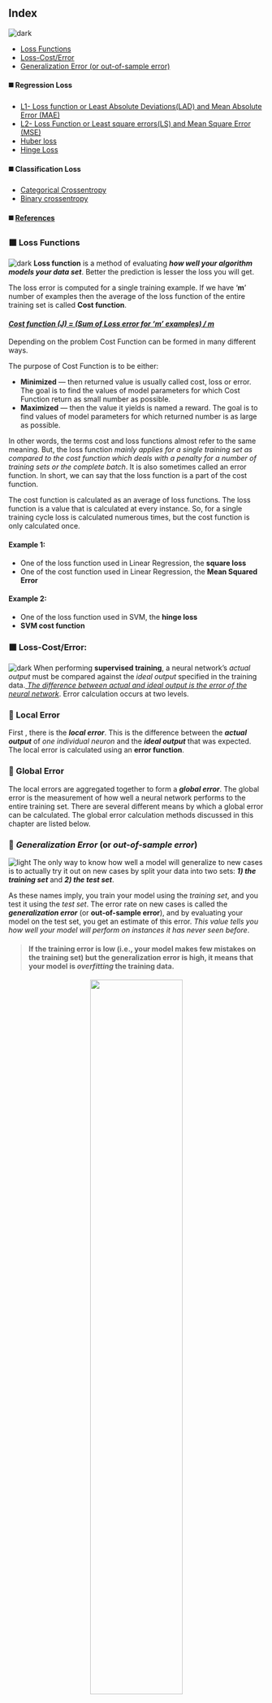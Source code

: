 ## Index
![dark](https://user-images.githubusercontent.com/12748752/141935752-90492d2e-7904-4f9f-a5a1-c4e59ddc3a33.png)
* [Loss Functions](#loss-functions)
* [Loss-Cost/Error](#loss-costerror)
* [Generalization Error (or out-of-sample error)](#generalization-error-or-out-of-sample-error)
#### ◼️ Regression Loss
* [L1- Loss function or Least Absolute Deviations(LAD) and Mean Absolute Error (MAE)](#l1--loss-function-or-least-absolute-deviationslad-and-mean-absolute-error-mae)
* [L2- Loss Function or Least square errors(LS) and Mean Square Error (MSE)](#l2--loss-function-or-least-square-errorsls-and-mean-square-error-mse)
* [Huber loss](#huber-loss)
* [Hinge Loss](#hinge-loss)
#### ◼️ Classification Loss
* [Categorical Crossentropy](#categorical-crossentropy)
* [Binary crossentropy](#binary-crossentropy)

#### ◼️ [References](#references)

### ⬛ Loss Functions 
![dark](https://user-images.githubusercontent.com/12748752/141935752-90492d2e-7904-4f9f-a5a1-c4e59ddc3a33.png)
**Loss function** is a method of evaluating **_how well your algorithm models your data set_**. Better the prediction is lesser the loss you will get.

The loss error is computed for a single training example. If we have ‘**m**’ number of examples then the average of the loss function of the entire training set is called **Cost function**.
#### <ins>_Cost function (J) = (Sum of Loss error for ‘m’ examples) / m_</ins>

Depending on the problem Cost Function can be formed in many different ways.

The purpose of Cost Function is to be either:
* **Minimized** — then returned value is usually called cost, loss or error. The goal is to find the values of model parameters for which Cost Function return as small number as possible.
* **Maximized** — then the value it yields is named a reward. The goal is to find values of model parameters for which returned number is as large as possible.

In other words, the terms cost and loss functions almost refer to the same meaning. But, the loss function _mainly applies for a single training set as compared to the cost function which deals with a penalty for a number of training sets or the complete batch_. It is also sometimes called an error function. In short, we can say that the loss function is a part of the cost function. 

The cost function is calculated as an average of loss functions. The loss function is a value that is calculated at every instance. So, for a single training cycle loss is calculated numerous times, but the cost function is only calculated once.

#### Example 1:
* One of the loss function used in Linear Regression, the **square loss**
* One of the cost function used in Linear Regression, the **Mean Squared Error**

#### Example 2:
* One of the loss function used in SVM, the **hinge loss**
* **SVM cost function**

### ⬛ Loss-Cost/Error:
![dark](https://user-images.githubusercontent.com/12748752/141935752-90492d2e-7904-4f9f-a5a1-c4e59ddc3a33.png)
When performing **supervised training**, a neural network’s _actual output_ must be compared against the _ideal output_ specified in the training data.<ins> _The difference between actual and ideal output is the error of the neural network_</ins>. Error calculation occurs at two levels. 
### 🔲 Local Error
First , there is the **_local error_**. This is the difference between the _**actual output**_ of _one individual neuron_ and the **_ideal output_** that was expected. The local error is calculated using an **error function**.
### 🔲 Global Error
The local errors are aggregated together to form a **_global error_**. The global error is the measurement of how well a neural network performs to the entire training set. There are several different means by which a global error can be calculated. The global error calculation methods discussed in this chapter are listed below.

### 🔲 _Generalization Error_ (or _out-of-sample error_) 
![light](https://user-images.githubusercontent.com/12748752/136802581-e8e0607f-3472-44f7-a8b2-8ba82a0f8070.png)
The only way to know how well a model will generalize to new cases is to actually try it out on new cases by split your data into two sets: **_1) the training set_** and **_2) the test set_**. 

As these names imply, you train your model using the _training set_, and you test it using the _test set_. The error rate on new cases is called the **_generalization error_** (or **out-of-sample error**), and by evaluating your model on the test set, you get an estimate of this error. _This value tells you how well your model will perform on instances it has never seen before_. 

> #### If the training error is low (i.e., your model makes few mistakes on the training set) but the generalization error is high, it means that your model is _overfitting_ the training data.

   
<p align="center">
 <img src="https://github.com/iAmKankan/Neural-Network/assets/12748752/ccb39acf-ed8d-4523-9075-488bd163fc61" width=60%/>
   <br>
<ins><b> Different loss</b></ins>
</p>


### ⬛ Regression Losses:
![light](https://user-images.githubusercontent.com/12748752/136802581-e8e0607f-3472-44f7-a8b2-8ba82a0f8070.png)

### 🔲 1. <ins>L2- _Loss Function_ or _Least square errors_(LS) and _Mean Square Error (MSE)_ </ins>
It is also used to minimize the error which is the sum of all the squared differences in between the true value and the pedicted value.
### ♠️ Math equation for _L2 loss_:
<img src="https://latex.codecogs.com/svg.image?\large&space;&space;\mathrm{L2-loss}\mathbf{\&space;={\color{Purple}&space;\sum_{i=1}^{n}(y_{true}-y_{pridicted})^2}" title="https://latex.codecogs.com/svg.image?\large \mathrm{L2-loss}\mathbf{\ ={\color{Purple} \sum_{i=1}^{n}(y_{true}-y_{pridicted})^2}" />

### ♠️ Math equation for  _Mean Square Error (MSE)_:
<img src="https://latex.codecogs.com/svg.image?\large&space;&space;\mathrm{MSE}\mathbf{\&space;={\color{Purple}\frac{1}{n}&space;\sum_{i=1}^{n}(y_{i}-\hat{y_i})^2}" title="https://latex.codecogs.com/svg.image?\large \mathrm{MSE}\mathbf{\ ={\color{Purple}\frac{1}{n} \sum_{i=1}^{n}(y_{i}-\hat{y_i})^2}" />

### ♠️ <ins>Disadvantages:</ins>
**The disadvantage** of the **L2 norm** is that when there are outliers, these points will account for the main component of the loss. For example, the true value is 1, the prediction is 10 times, the prediction value is 1000 once, and the prediction value of the other times is about 1, obviously the loss value is mainly dominated by 1000.


### L1 and L2 loss or Mean Absolute Error and Mean Square Error
*L1* and *L2* are two common loss functions in machine learning which are mainly used to minimize the error.
   1) **L1 loss function and Mean Absolute Error (MAE)**.
   2) **L2 loss function or Mean Square Error (MSE)**.

## L1- _Loss function_ or _Least Absolute Deviations_(LAD) and _Mean Absolute Error (MAE)_
It is used to minimize the error which is the sum of all the absolute differences in between the true value and the predicted value.
### Math equation for _L1 loss_:

$$\Large \mathrm{\ L1-loss}\mathbf{\ ={\color{Purple} \sum_{i=1}^{n}|y_{true}-y_{pridicted}|} }$$

### Math equation for  _Mean Absolute Error (MAE)_:

$$\Large \mathrm{\ MAE}\mathbf{\ ={\color{Purple}\frac{1}{n} \sum_{i=1}^{n}|y_{i}-\hat{y_{i}}|}}$$


## Huber loss
![light](https://user-images.githubusercontent.com/12748752/136802581-e8e0607f-3472-44f7-a8b2-8ba82a0f8070.png)
**Huber Loss** is often used in _regression_ problems. Compared with _L2 loss_, Huber Loss is _**less sensitive to outliers**_(because if the residual is too large, it is a piecewise function, loss is a linear function of the residual).

<img src="https://latex.codecogs.com/svg.image?\large&space;\mathbf{L\delta&space;(y,f(x))=}&space;\begin{cases}\mathbf{{\color{Purple}\frac{1}{2}(y-f(x))^2}}&&space;\mathbf{for&space;|y-f(x)|\leq&space;\delta&space;,&space;}\\\mathbf{{\color{Purple}\delta|y-f(x)|-\frac{1}{2}\delta&space;^2}}&&space;\mathbf{otherwise.}\end{cases}" title="https://latex.codecogs.com/svg.image?\large \mathbf{L\delta (y,f(x))=} \begin{cases}\mathbf{{\color{Purple}\frac{1}{2}(y-f(x))^2}}& \mathbf{for |y-f(x)|\leq \delta , }\\\mathbf{{\color{Purple}\delta|y-f(x)|-\frac{1}{2}\delta ^2}}& \mathbf{otherwise.}\end{cases}" />
Among them, **&delta;** is a set parameter, **y** represents the real value, and _**f(x)**_ represents the predicted value.

The advantage of this is that when the residual is small, the loss function is L2 norm, and when the residual is large, it is a linear function of L1 norm

## Hinge Loss

Hinge loss is often used for binary classification problems, such as ground true: t = 1 or -1, predicted value y = wx + b

In the svm classifier, the definition of hinge loss is

In other words, the closer the y is to t, the smaller the loss will be.

## Cross-entropy loss
![light](https://user-images.githubusercontent.com/12748752/136802581-e8e0607f-3472-44f7-a8b2-8ba82a0f8070.png)

## Categorical Crossentropy
![light](https://user-images.githubusercontent.com/12748752/136802581-e8e0607f-3472-44f7-a8b2-8ba82a0f8070.png)
**Categorical crossentropy** is a loss function that is used in **_multi-class classification_** tasks. **_These are tasks where an example can only belong to one out of many possible categories, and the model must decide which one._**

Formally, it is designed to quantify the difference between two probability distributions.

### Math equation:
<img src="https://latex.codecogs.com/svg.image?\large&space;Loss\&space;\mathbf{={\color{Purple}&space;-&space;\sum_{i=1}^{Output\&space;size}y_i.&space;\log&space;\hat{y_i}}}" title="https://latex.codecogs.com/svg.image?\large Loss\ \mathbf{={\color{Purple} - \sum_{i=1}^{Output\ size}y_i. \log \hat{y_i}}}" />

### How to use Categorical Crossentropy
The categorical crossentropy is well suited to **classification tasks**, since one example can be considered to belong to a specific category with probability **1**, and to other categories with probability **0**.

**Example:** The MNIST number recognition tutorial, where you have images of the digits 0, 1, 2, 3, 4, 5, 6, 7, 8, and 9.
The model uses the categorical crossentropy to learn to give a high probability to the correct digit and a low probability to the other digits.

### Activation functions
#### **_Softmax_** is the only activation function recommended to use with the _categorical crossentropy loss function_.

Strictly speaking, the output of the model only needs to be positive so that the logarithm of every output value <img src="https://latex.codecogs.com/svg.image?\mathrm{{\color{Purple}\hat{y_i}}}" title="https://latex.codecogs.com/svg.image?\mathrm{{\color{Purple}\hat{y_i}}}" align="center" /> exists. However, the main appeal of this loss function is for comparing two probability distributions. The **softmax** activation rescales the model output so that it has the right properties.

## Binary crossentropy
![light](https://user-images.githubusercontent.com/12748752/136802581-e8e0607f-3472-44f7-a8b2-8ba82a0f8070.png)
**Binary crossentropy** is a loss function that is used in **_binary classification_** tasks. These are tasks that answer a question with only two choices (**yes** or **no**, **A** or **B**, **0** or **1**, **left** or **right**). Several independent such questions can be answered at the same time, as in **_multi-label classification_** or in **_binary image segmentation_**.

Formally, this loss is equal to the average of the categorical crossentropy loss on many two-category tasks.

### Math equation:
<img src="https://latex.codecogs.com/svg.image?\large&space;Loss\&space;\mathrm{={\color{Purple}&space;-&space;\frac{1}{output\&space;size}}}\mathbf{{\color{Purple}&space;\sum_{i=1}^{output\&space;size}y_i.&space;\log&space;\hat{y_i}&space;&plus;&space;(1-y_i).\log(1-\hat{y_i})}}" title="https://latex.codecogs.com/svg.image?\large Loss\ \mathrm{={\color{Purple} - \frac{1}{output\ size}}}\mathbf{{\color{Purple} \sum_{i=1}^{output\ size}y_i. \log \hat{y_i} + (1-y_i).\log(1-\hat{y_i})}}" />

### How to use binary crossentropy
The binary crossentropy is very convenient to train a model to solve many _classification_ problems at the same time, if each classification can be reduced to a binary choice (i.e. **yes or no**, **A or B**, **0 or 1**).

**Example**: The build your own music critic tutorial contains music data and 46 labels like Happy, Hopeful, Laid back, Relaxing etc.
The model uses the binary crossentropy to learn to tag songs with every applicable label.

### Activation functions
#### **_Sigmoid_** _is the only activation function compatible with the_ **_binary crossentropy loss function_**. You must use it on the **last block** before the target block.

The binary crossentropy needs to compute the logarithms of <img src="https://latex.codecogs.com/svg.image?\mathrm{{\color{Purple}\hat{y_i}}}" title="https://latex.codecogs.com/svg.image?\mathrm{{\color{Purple}\hat{y_i}}}" align="center" /> and <img src="https://latex.codecogs.com/svg.image?\mathrm{{\color{Purple}(1-\hat{y_i})}}" title="https://latex.codecogs.com/svg.image?\mathrm{{\color{Purple}(1-\hat{y_i})}}" align="center"/>, which only exist if <img src="https://latex.codecogs.com/svg.image?\mathrm{{\color{Purple}\hat{y_i}}}" title="https://latex.codecogs.com/svg.image?\mathrm{{\color{Purple}\hat{y_i}}}" align="center" /> is between **0** and **1**. 

The **sigmoid activation function** is the only one to **guarantee that independent outputs lie within this range**.

## References:
![dark](https://user-images.githubusercontent.com/12748752/141935752-90492d2e-7904-4f9f-a5a1-c4e59ddc3a33.png)
* [Peltarion.com](https://peltarion.com/knowledge-center/documentation/modeling-view/build-an-ai-model/loss-functions)
